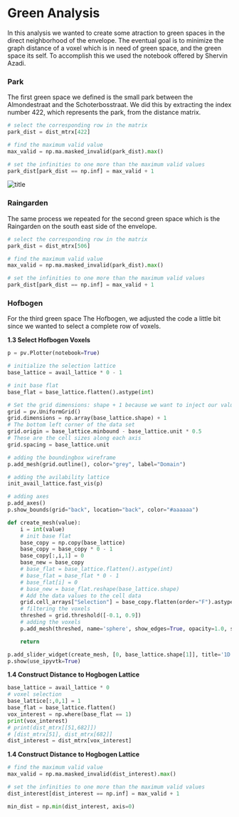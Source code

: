 # Green Analysis

In this analysis we wanted to create some atraction to green spaces in the direct neighborhood of the envelope. The eventual goal is to minimize the graph distance of a voxel which is in need of green space, and the green space its self. To accomplish this we used the notebook offered by Shervin Azadi.

### Park
The first green space we defined is the small park between the Almondestraat and the Schoterbosstraat. We did this by extracting the index number 422, which represents the park, from the distance matrix.

``` python
# select the corresponding row in the matrix
park_dist = dist_mtrx[422]

# find the maximum valid value
max_valid = np.ma.masked_invalid(park_dist).max()

# set the infinities to one more than the maximum valid values
park_dist[park_dist == np.inf] = max_valid + 1

```
![title](../img/Park.png)

### Raingarden
The same process we repeated for the second green space which is the Raingarden on the south east side of the envelope.

``` python
# select the corresponding row in the matrix
park_dist = dist_mtrx[506]

# find the maximum valid value
max_valid = np.ma.masked_invalid(park_dist).max()

# set the infinities to one more than the maximum valid values
park_dist[park_dist == np.inf] = max_valid + 1

```

### Hofbogen
For the third green space The Hofbogen, we adjusted the code a little bit since we wanted to select a complete row of voxels.

**1.3 Select Hofbogen Voxels**
``` python
p = pv.Plotter(notebook=True)

# initialize the selection lattice
base_lattice = avail_lattice * 0 - 1

# init base flat
base_flat = base_lattice.flatten().astype(int)

# Set the grid dimensions: shape + 1 because we want to inject our values on the CELL data
grid = pv.UniformGrid()
grid.dimensions = np.array(base_lattice.shape) + 1
# The bottom left corner of the data set
grid.origin = base_lattice.minbound - base_lattice.unit * 0.5
# These are the cell sizes along each axis
grid.spacing = base_lattice.unit 

# adding the boundingbox wireframe
p.add_mesh(grid.outline(), color="grey", label="Domain")

# adding the avilability lattice
init_avail_lattice.fast_vis(p)

# adding axes
p.add_axes()
p.show_bounds(grid="back", location="back", color="#aaaaaa")

def create_mesh(value):
    i = int(value)
    # init base flat
    base_copy = np.copy(base_lattice)
    base_copy = base_copy * 0 - 1
    base_copy[:,i,1] = 0
    base_new = base_copy
    # base_flat = base_lattice.flatten().astype(int)
    # base_flat = base_flat * 0 - 1
    # base_flat[i] = 0 
    # base_new = base_flat.reshape(base_lattice.shape)
    # Add the data values to the cell data
    grid.cell_arrays["Selection"] = base_copy.flatten(order="F").astype(int) # Flatten the array!
    # filtering the voxels
    threshed = grid.threshold([-0.1, 0.9])
    # adding the voxels
    p.add_mesh(threshed, name='sphere', show_edges=True, opacity=1.0, show_scalar_bar=False)

    return

p.add_slider_widget(create_mesh, [0, base_lattice.shape[1]], title='1D Index', value=0, event_type="always", style="classic", pointa=(0.1, 0.1), pointb=(0.9, 0.1))
p.show(use_ipyvtk=True)

```

**1.4 Construct Distance to Hogbogen Lattice**

``` python
base_lattice = avail_lattice * 0
# voxel selection
base_lattice[:,0,1] = 1
base_flat = base_lattice.flatten()
vox_interest = np.where(base_flat == 1)
print(vox_interest)
# print(dist_mtrx[[51,682]])
# [dist_mtrx[51], dist_mtrx[682]]
dist_interest = dist_mtrx[vox_interest]
```
**1.4 Construct Distance to Hogbogen Lattice**
``` python
# find the maximum valid value
max_valid = np.ma.masked_invalid(dist_interest).max()

# set the infinities to one more than the maximum valid values
dist_interest[dist_interest == np.inf] = max_valid + 1
```
``` python
min_dist = np.min(dist_interest, axis=0)
```

